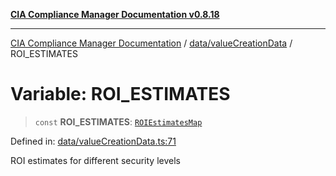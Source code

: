 [**CIA Compliance Manager Documentation v0.8.18**](../../../README.md)

***

[CIA Compliance Manager Documentation](../../../modules.md) / [data/valueCreationData](../README.md) / ROI\_ESTIMATES

# Variable: ROI\_ESTIMATES

> `const` **ROI\_ESTIMATES**: [`ROIEstimatesMap`](../../../types/interfaces/ROIEstimatesMap.md)

Defined in: [data/valueCreationData.ts:71](https://github.com/Hack23/cia-compliance-manager/blob/509f2f6138f4e24aa7fe1ae9432ec1ccefbe5f32/src/data/valueCreationData.ts#L71)

ROI estimates for different security levels
